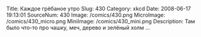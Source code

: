 Title: Каждое грёбаное утро 
Slug: 430 
Category: xkcd 
Date: 2008-06-17 19:13:01 
SourceNum: 430 
Image: /comics/430.png 
MicroImage: /comics/430_micro.png 
MiniImage: /comics/430_mini.png 
Description: Там было что-то про чашку, меч, дерево и зелёный холм ...
 

